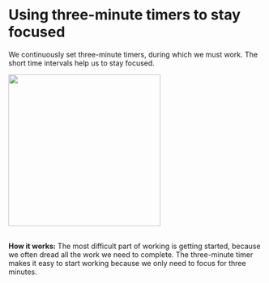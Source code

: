 # Using three-minute timers to stay focused  

We continuously set three-minute timers, during which we must work. The short time intervals help us to stay focused.  

<img src="https://github.com/maximilian-ho/articles/assets/94465856/5348e115-ff63-4a76-ac3d-f95890b04486" width="300">
<br><br>

**How it works:** The most difficult part of working is getting started, because we often dread all the work we need to complete. The three-minute timer makes it easy to start working because we only need to focus for three minutes.  
